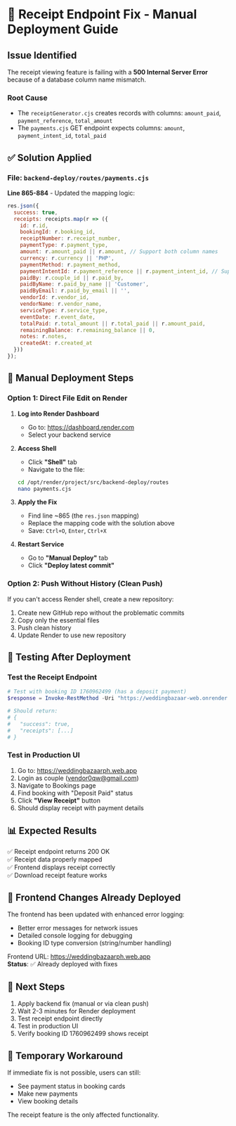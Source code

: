 # 🧾 Receipt Endpoint Fix - Manual Deployment Guide

## Issue Identified
The receipt viewing feature is failing with a **500 Internal Server Error** because of a database column name mismatch.

### Root Cause
- The `receiptGenerator.cjs` creates records with columns: `amount_paid`, `payment_reference`, `total_amount`
- The `payments.cjs` GET endpoint expects columns: `amount`, `payment_intent_id`, `total_paid`

## ✅ Solution Applied

### File: `backend-deploy/routes/payments.cjs`
**Line 865-884** - Updated the mapping logic:

```javascript
res.json({
  success: true,
  receipts: receipts.map(r => ({
    id: r.id,
    bookingId: r.booking_id,
    receiptNumber: r.receipt_number,
    paymentType: r.payment_type,
    amount: r.amount_paid || r.amount, // Support both column names
    currency: r.currency || 'PHP',
    paymentMethod: r.payment_method,
    paymentIntentId: r.payment_reference || r.payment_intent_id, // Support both
    paidBy: r.couple_id || r.paid_by,
    paidByName: r.paid_by_name || 'Customer',
    paidByEmail: r.paid_by_email || '',
    vendorId: r.vendor_id,
    vendorName: r.vendor_name,
    serviceType: r.service_type,
    eventDate: r.event_date,
    totalPaid: r.total_amount || r.total_paid || r.amount_paid,
    remainingBalance: r.remaining_balance || 0,
    notes: r.notes,
    createdAt: r.created_at
  }))
});
```

## 🚀 Manual Deployment Steps

### Option 1: Direct File Edit on Render

1. **Log into Render Dashboard**
   - Go to: https://dashboard.render.com
   - Select your backend service

2. **Access Shell**
   - Click **"Shell"** tab
   - Navigate to the file:
   ```bash
   cd /opt/render/project/src/backend-deploy/routes
   nano payments.cjs
   ```

3. **Apply the Fix**
   - Find line ~865 (the `res.json` mapping)
   - Replace the mapping code with the solution above
   - Save: `Ctrl+O`, `Enter`, `Ctrl+X`

4. **Restart Service**
   - Go to **"Manual Deploy"** tab
   - Click **"Deploy latest commit"**

### Option 2: Push Without History (Clean Push)

If you can't access Render shell, create a new repository:

1. Create new GitHub repo without the problematic commits
2. Copy only the essential files
3. Push clean history
4. Update Render to use new repository

## 🧪 Testing After Deployment

### Test the Receipt Endpoint

```powershell
# Test with booking ID 1760962499 (has a deposit payment)
$response = Invoke-RestMethod -Uri "https://weddingbazaar-web.onrender.com/api/payment/receipts/1760962499" -Method GET

# Should return:
# {
#   "success": true,
#   "receipts": [...]
# }
```

### Test in Production UI

1. Go to: https://weddingbazaarph.web.app
2. Login as couple (vendor0qw@gmail.com)
3. Navigate to Bookings page
4. Find booking with "Deposit Paid" status
5. Click **"View Receipt"** button
6. Should display receipt with payment details

## 📊 Expected Results

✅ Receipt endpoint returns 200 OK  
✅ Receipt data properly mapped  
✅ Frontend displays receipt correctly  
✅ Download receipt feature works  

## 🔧 Frontend Changes Already Deployed

The frontend has been updated with enhanced error logging:
- Better error messages for network issues
- Detailed console logging for debugging
- Booking ID type conversion (string/number handling)

Frontend URL: https://weddingbazaarph.web.app  
**Status**: ✅ Already deployed with fixes

## 📝 Next Steps

1. Apply backend fix (manual or via clean push)
2. Wait 2-3 minutes for Render deployment
3. Test receipt endpoint directly
4. Test in production UI
5. Verify booking ID 1760962499 shows receipt

## 🚨 Temporary Workaround

If immediate fix is not possible, users can still:
- See payment status in booking cards
- Make new payments
- View booking details

The receipt feature is the only affected functionality.
